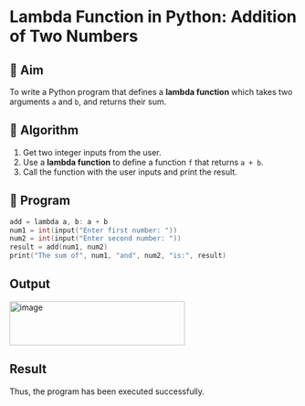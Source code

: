 # Lambda Function in Python: Addition of Two Numbers


## 🎯 Aim
To write a Python program that defines a **lambda function** which takes two arguments `a` and `b`, and returns their sum.
## 🧠 Algorithm
1. Get two integer inputs from the user.
2. Use a **lambda function** to define a function `f` that returns `a + b`.
3. Call the function with the user inputs and print the result.


## 🧾 Program
```c
add = lambda a, b: a + b 
num1 = int(input("Enter first number: "))
num2 = int(input("Enter second number: "))
result = add(num1, num2)
print("The sum of", num1, "and", num2, "is:", result)

```
## Output
<img width="307" height="77" alt="image" src="https://github.com/user-attachments/assets/c0daaf15-0cab-4449-85cf-e7d6d99afe3c" />


## Result
Thus, the program has been executed successfully.
